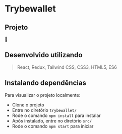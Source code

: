 # Trybewallet

## Projeto

🚧

## Desenvolvido utilizando
> React, Redux, Tailwind CSS, CSS3, HTML5, ES6

## Instalando dependências
Para visualizar o projeto localmente:
- Clone o projeto
- Entre no diretório `trybewallet/`
- Rode o comando `npm install` para instalar
- Após instalado, entre no diretório `src/`
- Rode o comando `npm start` para iniciar
